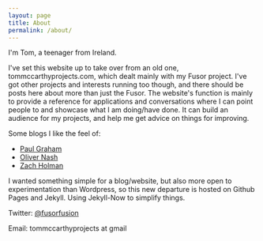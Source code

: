 ```yaml
---
layout: page
title: About
permalink: /about/
---
```


I'm Tom, a teenager from Ireland.

I've set this website up to take over from an old one, tommccarthyprojects.com, which dealt mainly with my Fusor project.  I've got other projects and interests running too though, and there should be posts here about more than just the Fusor.  The website's function is mainly to provide a reference for applications and conversations where I can point people to and showcase what I am doing/have done.  It can build an audience for my projects, and help me get advice on things for improving.

Some blogs I like the feel of:

* [Paul Graham](https://paulgraham.com)
* [Oliver Nash](https://olivernash.org)
* [Zach Holman](https://zachholman.com)

I wanted something simple for a blog/website, but also more open to experimentation than Wordpress, so this new departure is hosted on Github Pages and Jekyll.  Using Jekyll-Now to simplify things.

Twitter: [@fusorfusion](https://twitter.com/fusorfusion)

Email: tommccarthyprojects at gmail
